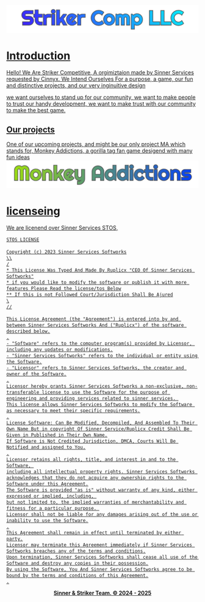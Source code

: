 <a href="Ruplicx">
    <img alt="https://ma.cinnyx.xyz" src="https://github.com/Striker-Comp-LLC/.github/blob/main/profile/Striker%20Comp%20LLC...png">
</p>

# Introduction
Hello! We Are Striker Competitive, A orgimiztaion made by Sinner Services requested by Cinnyx. We Intend Ourselves For a purpose, a game, our fun and distinctive projects, and our very inginuitive design

we want ourselves to stand up for our community, we want to make people to trust our handy development, we want to make trust with our community to make the best game.

## Our projects

One of our upcoming projects, and might be our only project MA which stands for, Monkey Addictions, a gorilla tag fan game desigend with many fun ideas
<a href="Ruplicx">
    <img alt="https://ma.cinnyx.xyz" src="https://github.com/Striker-Comp-LLC/.github/blob/main/profile/Monkey%20Addictions...png">
</p>



# licenseing

We are licenend over Sinner Services STOS, 

```
STOS LICENSE

Copyright (c) 2023 Sinner Services Softworks
\\
/
* This License Was Typed And Made By Ruplicx "CEO Of Sinner Services Softworks"
* if you would like to modify the software or publish it with more features Please Read the license/tos Below
** If this is not Followed Court/Jurisdiction Shall Be Ajured
\
//

This License Agreement (the "Agreement") is entered into by and between Sinner Services Softworks And ("Ruplicx") of the software described below.
.
- "Software" refers to the computer program(s) provided by Licensor, including any updates or modifications.
- "Sinner Services Softworks" refers to the individual or entity using the Software.
- "Licensor" refers to Sinner Services Softworks, the creator and owner of the Software.
.
Licensor hereby grants Sinner Services Softworks a non-exclusive, non-transferable license to use the Software for the purpose of engineering and providing services related to sinner services. 
This license allows Sinner Services Softworks to modify the Software as necessary to meet their specific requirements.
.
License Software: Can Be Modified, Decompiled, And Assembled To Their Own Name But in copyright Of Sinner Service/Ruplicx Credit Shall Be Given in Published in Their Own Name.
If Software is Not Credited Jurisdiction, DMCA, Courts Will Be Notified and assigned to You.
.
Licensor retains all rights, title, and interest in and to the Software, 
including all intellectual property rights. Sinner Services Softworks acknowledges that they do not acquire any ownership rights to the Software under this Agreement.
The Software is provided "as is" without warranty of any kind, either expressed or implied, including, 
but not limited to, the implied warranties of merchantability and fitness for a particular purpose. 
Licensor shall not be liable for any damages arising out of the use or inability to use the Software.
.
This Agreement shall remain in effect until terminated by either party.
Licensor may terminate this Agreement immediately if Sinner Services Softworks breaches any of the terms and conditions.
Upon termination, Sinner Services Softworks shall cease all use of the Software and destroy any copies in their possession.
By using the Software, You And Sinner Services Softworks agree to be bound by the terms and conditions of this Agreement.
.
```

<p align="center">
<b>Sinner & Striker Team. © 2024 - 2025</b>
